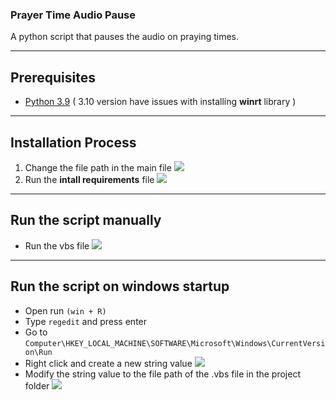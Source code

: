 ### Prayer Time Audio Pause
A python script that pauses the audio on praying times.
***
## Prerequisites
* [Python 3.9](https://www.python.org/downloads/release/python-399/) ( 3.10 version have issues with installing **winrt** library )  
***
## Installation Process  
1. Change the file path in the main file 
![](https://github.com/HusseinSamy/PrayerTimesAudioPause/blob/main/gifs/ChangDeirectoryInMainFile.gif)
2. Run the **intall requirements** file
![](https://github.com/HusseinSamy/PrayerTimesAudioPause/blob/main/gifs/InstallRequirements.gif)
***
## Run the script manually
* Run the vbs file
![](https://github.com/HusseinSamy/PrayerTimesAudioPause/blob/main/gifs/OpenVbsFile.gif)
***
## Run the script on windows startup 
* Open run ```(win + R)```
* Type ```regedit``` and press enter
* Go to ``` Computer\HKEY_LOCAL_MACHINE\SOFTWARE\Microsoft\Windows\CurrentVersion\Run ```
* Right click and create a new string value 
![](https://github.com/HusseinSamy/PrayerTimesAudioPause/blob/main/gifs/CreateNewStringValue.gif)
* Modify the string value to the file path of the .vbs file in the project folder
![](https://github.com/HusseinSamy/PrayerTimesAudioPause/blob/main/gifs/ModifyTheValueData.gif)
